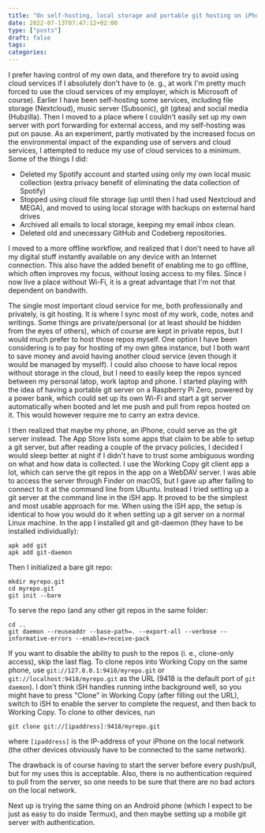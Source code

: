 ```yaml
---
title: "On self-hosting, local storage and portable git hosting on iPhone"
date: 2022-07-13T07:47:12+02:00
type: ["posts"]
draft: false
tags:
categories:
---
```


I prefer having control of my own data, and therefore try to avoid using cloud services if I absolutely don't have to (e. g., at work I'm pretty much forced to use the cloud services of my employer, which is Microsoft of course).
Earlier I have been self-hosting some services, including file storage (Nextcloud), music server (Subsonic), git (gitea) and social media (Hubzilla).
Then I moved to a place where I couldn't easily set up my own server with port forwarding for external access, and my self-hosting was put on pause.
As an experiment, partly motivated by the increased focus on the environmental impact of the expanding use of servers and cloud services, I attempted to reduce my use of cloud services to a minimum. 
Some of the things I did:

- Deleted my Spotify account and started using only my own local music collection (extra privacy benefit of eliminating the data collection of Spotify)
- Stopped using cloud file storage (up until then I had used Nextcloud and MEGA), and moved to using local storage with backups on external hard drives
- Archived all emails to local storage, keeping my email inbox clean.
- Deleted old and unecessary GitHub and Codeberg repositories.

I moved to a more offline workflow, and realized that I don't need to have all my digital stuff instantly available on any device with an Internet connection.
This also have the added benefit of enabling me to go offline, which often improves my focus, without losing access to my files.
Since I now live a place without Wi-Fi, it is a great advantage that I'm not that dependent on bandwith.

The single most important cloud service for me, both professionally and privately, is git hosting.
It is where I sync most of my work, code, notes and writings.
Some things are private/personal (or at least should be hidden from the eyes of others), which of course are kept in private repos, but I would much prefer to host those repos myself.
One option I have been considering is to pay for hosting of my own gitea instance, but I both want to save money and avoid having another cloud service (even though it would be managed by myself).
I could also choose to have local repos without storage in the cloud, but I need to easily keep the repos synced between my personal latop, work laptop and phone.
I started playing with the idea of having a portable git server on a Raspberry Pi Zero, powered by a power bank, which could set up its own Wi-Fi and start a git server automatically when booted and let me push and pull from repos hosted on it.
This would however require me to carry an extra device.

I then realized that maybe my phone, an iPhone, could serve as the git server instead.
The App Store lists some apps that claim to be able to setup a git server, but after reading a couple of the prvacy policies, I decided I would sleep better at night if I didn't have to trust some ambiguous wording on what and how data is collected.
I use the Working Copy git client app a lot, which can serve the git repos in the app on a WebDAV server.
I was able to access the server through Finder on macOS, but I gave up after failing to connect to it at the command line from Ubuntu.
Instead I tried setting up a git server at the command line in the iSH app.
It proved to be the simplest and most usable approach for me.
When using the iSH app, the setup is identical to how you would do it when setting up a git server on a normal Linux machine.
In the app I installed git and git-daemon (they have to be installed individually):

```shell
apk add git
apk add git-daemon
```

Then I initialized a bare git repo:

```shell
mkdir myrepo.git
cd myrepo.git
git init --bare
```

To serve the repo (and any other git repos in the same folder:

```shell
cd ..
git daemon --reuseaddr --base-path=. --export-all --verbose --informative-errors --enable=receive-pack
```

If you want to disable the ability to push to the repos (i. e., clone-only access), skip the last flag.
To clone repos into Working Copy on the same phone, use `git://127.0.0.1:9418/myrepo.git` or `git://localhost:9418/myrepo.git` as the URL (9418 is the default port of `git daemon`).
I don't think iSH handles running inthe background well, so you might have to press "Clone" in Working Copy (after filling out the URL), switch to iSH to enable the server to complete the request, and then back to Working Copy.
To clone to other devices, run

```shell
git clone git://[ipaddress]:9418/myrepo.git
```

where `[ipaddress]` is the IP-address of your iPhone on the local network (the other devices obviously have to be connected to the same network).

The drawback is of course having to start the server before every push/pull, but for my uses this is acceptable.
Also, there is no authentication required to pull from the server, so one needs to be sure that there are no bad actors on the local network.

Next up is trying the same thing on an Android phone (which I expect to be just as easy to do inside Termux), and then maybe setting up a mobile git server with authentication.


